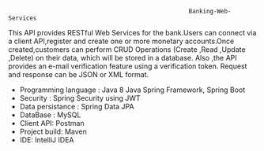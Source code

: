                                                        Banking-Web-Services

This API provides RESTful Web Services for the bank.Users can connect via a client API,register and create one or more monetary accounts.Once created,customers can perform 
CRUD Operations (Create ,Read ,Update ,Delete) on their data, which will be stored in a database.
Also ,the API provides an e-mail verification feature using a verification token.
Request and response can be JSON or XML format.

* Programming language :
Java 8
Java Spring Framework, Spring Boot
* Security : Spring Security using JWT
* Data persistance : Spring Data JPA	
* DataBase : MySQL 
* Client API: Postman
* Project build: Maven
* IDE: IntelliJ IDEA




